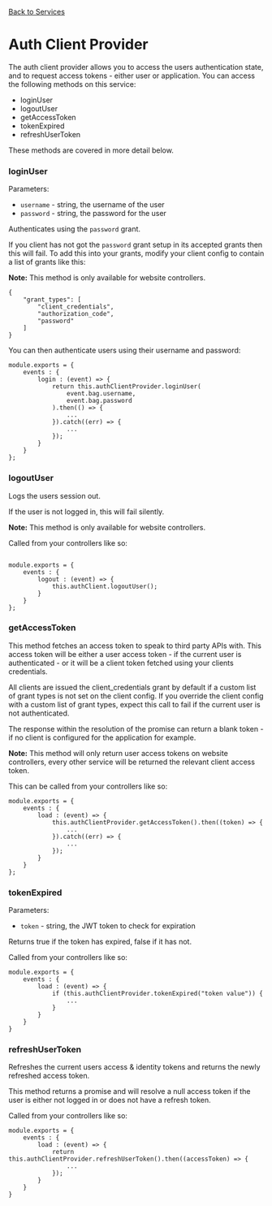 [Back to Services](/documentation/services)

# Auth Client Provider

The auth client provider allows you to access the users authentication state, and to request access tokens - either user or application. You can access the following methods on this service:

* loginUser
* logoutUser
* getAccessToken
* tokenExpired
* refreshUserToken

These methods are covered in more detail below.

### loginUser

Parameters:

* `username` - string, the username of the user
* `password` - string, the password for the user

Authenticates using the `password` grant.

If you client has not got the `password` grant setup in its accepted grants then this will fail. To add this into your grants, modify your client config to contain a list of grants like this:

**Note:** This method is only available for website controllers.

```
{
	"grant_types": [
        "client_credentials",
        "authorization_code",
        "password"
    ]
}
```

You can then authenticate users using their username and password:


```
module.exports = {
	events : {
		login : (event) => {
			return this.authClientProvider.loginUser(
				event.bag.username,
				event.bag.password
			).then(() => {
				...
			}).catch((err) => {
				...
			});
		}
	}
};
```

### logoutUser

Logs the users session out.

If the user is not logged in, this will fail silently.

**Note:** This method is only available for website controllers.

Called from your controllers like so:

```

module.exports = {
	events : {
		logout : (event) => {
			this.authClient.logoutUser();
		}
	}
};
```

### getAccessToken

This method fetches an access token to speak to third party APIs with. This access token will be either a user access token - if the current user is authenticated - or it will be a client token fetched using your clients credentials.

All clients are issued the client_credentials grant by default if a custom list of grant types is not set on the client config. If you override the client config with a custom list of grant types, expect this call to fail if the current user is not authenticated.

The response within the resolution of the promise can return a blank token - if no client is configured for the application for example.

**Note:** This method will only return user access tokens on website controllers, every other service will be returned the relevant client access token.

This can be called from your controllers like so:

```
module.exports = {
	events : {
		load : (event) => {
			this.authClientProvider.getAccessToken().then((token) => {
				...
			}).catch((err) => {
				...
			});
		}
	}
};
```

### tokenExpired

Parameters:

* `token` - string, the JWT token to check for expiration

Returns true if the token has expired, false if it has not.

Called from your controllers like so:

```
module.exports = {
	events : {
		load : (event) => {
			if (this.authClientProvider.tokenExpired("token value")) {
				...
			}
		}
	}
}
```

### refreshUserToken

Refreshes the current users access & identity tokens and returns the newly refreshed access token.

This method returns a promise and will resolve a null access token if the user is either not logged in or does not have a refresh token.

Called from your controllers like so:

```
module.exports = {
	events : {
		load : (event) => {
			return this.authClientProvider.refreshUserToken().then((accessToken) => {
				...
			});
		}
	}
}
```